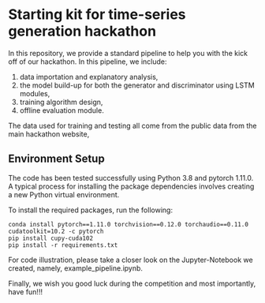 # Starting kit for time-series generation hackathon

In this repository, we provide a standard pipeline to help you with the kick off of our hackathon. In this pipeline,
we include: 
1) data importation and explanatory analysis,
2) the model build-up for both the generator and discriminator using LSTM modules,
3) training algorithm design,
4) offline evaluation module.

The data used for training and testing all come from the public data from the main hackathon website,

## Environment Setup
The code has been tested successfully using Python 3.8 and pytorch 1.11.0. A typical process for installing the package dependencies involves creating a new Python virtual environment.

To install the required packages, run the following:
```console
conda install pytorch==1.11.0 torchvision==0.12.0 torchaudio==0.11.0 cudatoolkit=10.2 -c pytorch
pip install cupy-cuda102
pip install -r requirements.txt
```

For code illustration, please take a closer look on the Jupyter-Notebook we created, namely, example_pipeline.ipynb.

Finally, we wish you good luck during the competition and most importantly, have fun!!!
